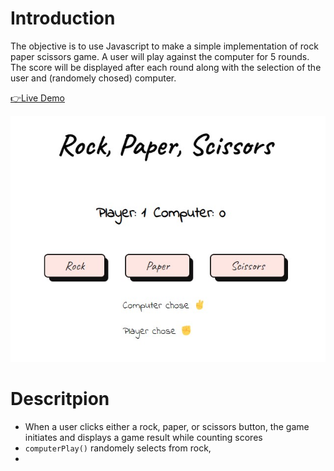 # Introduction
The objective is to use Javascript to make a simple implementation of rock paper scissors game. A user will play against the computer for 5 rounds. The score will be displayed after each round along with the selection of the user and (randomely chosed) computer.  

[👉Live Demo](https://bravoosonja.github.io/rockpaperscissors/)

![gameplay](gameplay.jpg)
# Descritpion
- When a user clicks either a rock, paper, or scissors button, the game initiates and displays a game result while counting scores
- ```computerPlay()``` randomely selects from rock,   
-
